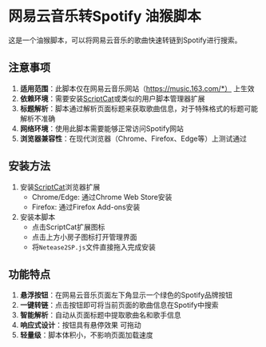 # 网易云音乐转Spotify 油猴脚本

这是一个油猴脚本，可以将网易云音乐的歌曲快速转链到Spotify进行搜索。

## 注意事项

1. **适用范围**：此脚本仅在网易云音乐网站（https://music.163.com/*）  上生效
2. **依赖环境**：需要安装[ScriptCat](https://scriptcat.org/)或类似的用户脚本管理器扩展
3. **标题解析**：脚本通过解析页面标题来获取歌曲信息，对于特殊格式的标题可能解析不准确
4. **网络环境**：使用此脚本需要能够正常访问Spotify网站
5. **浏览器兼容性**：在现代浏览器（Chrome、Firefox、Edge等）上测试通过

## 安装方法

1. 安装[ScriptCat](https://scriptcat.org/)浏览器扩展
   - Chrome/Edge: 通过Chrome Web Store安装
   - Firefox: 通过Firefox Add-ons安装
2. 安装本脚本
   - 点击ScriptCat扩展图标
   - 点击上方小房子图标打开管理界面
   - 将`Netease2SP.js`文件直接拖入完成安装


## 功能特点

1. **悬浮按钮**：在网易云音乐页面左下角显示一个绿色的Spotify品牌按钮
2. **一键转链**：点击按钮即可将当前页面的歌曲信息在Spotify中搜索
3. **智能解析**：自动从页面标题中提取歌曲名和歌手信息
4. **响应式设计**：按钮具有悬停效果 可拖动
5. **轻量级**：脚本体积小，不影响页面加载速度
